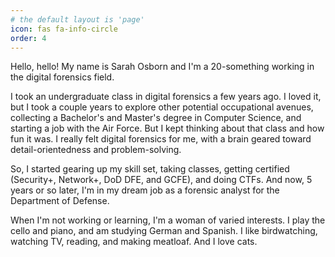 ```yaml
---
# the default layout is 'page'
icon: fas fa-info-circle
order: 4
---
```


Hello, hello! My name is Sarah Osborn and I'm a 20-something working in the digital forensics field.

I took an undergraduate class in digital forensics a few years ago. I loved it, but I took a couple years to explore other potential occupational avenues, collecting a Bachelor's and Master's degree in Computer Science, and starting a job with the Air Force. But I kept thinking about that class and how fun it was. I really felt digital forensics for me, with a brain geared toward detail-orientedness and problem-solving. 

So, I started gearing up my skill set, taking classes, getting certified (Security+, Network+, DoD DFE, and GCFE), and doing CTFs. And now, 5 years or so later, I'm in my dream job as a forensic analyst for the Department of Defense.

When I'm not working or learning, I'm a woman of varied interests. I play the cello and piano, and am studying German and Spanish. I like birdwatching, watching TV, reading, and making meatloaf. And I love cats.
